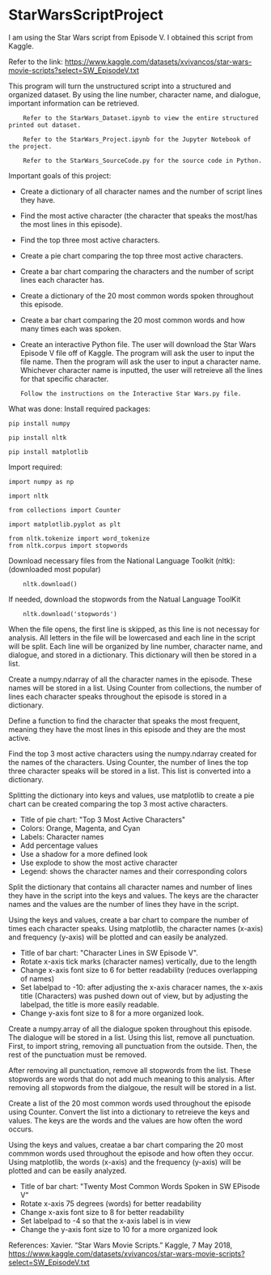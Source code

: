 # StarWarsScriptProject

I am using the Star Wars script from Episode V. I obtained this script from Kaggle.

Refer to the link: https://www.kaggle.com/datasets/xvivancos/star-wars-movie-scripts?select=SW_EpisodeV.txt

This program will turn the unstructured script into a structured and organized dataset. By using the line number, character name, and dialogue, important information can be retrieved. 

        Refer to the StarWars_Dataset.ipynb to view the entire structured printed out dataset.
        
        Refer to the StarWars_Project.ipynb for the Jupyter Notebook of the project.
        
        Refer to the StarWars_SourceCode.py for the source code in Python.

Important goals of this project:
- Create a dictionary of all character names and the number of script lines they have.
- Find the most active character (the character that speaks the most/has the most lines in this episode).
- Find the top three most active characters.
- Create a pie chart comparing the top three most active characters.
- Create a bar chart comparing the characters and the number of script lines each character has.

- Create a dictionary of the 20 most common words spoken throughout this episode.
- Create a bar chart comparing the 20 most common words and how many times each was spoken.

- Create an interactive Python file. The user will download the Star Wars Episode V file off of Kaggle. The program will ask the user to input the file name. Then the program will ask the user to input a character name. Whichever character name is inputted, the user will retreieve all the lines for that specific character.

      Follow the instructions on the Interactive Star Wars.py file.
      

What was done:
Install required packages:

    pip install numpy
    
    pip install nltk
    
    pip install matplotlib

Import required:

    import numpy as np
    
    import nltk

    from collections import Counter
  
    import matplotlib.pyplot as plt
    
    from nltk.tokenize import word_tokenize
    from nltk.corpus import stopwords
 
Download necessary files from the National Language Toolkit (nltk): (downloaded most popular)

        nltk.download()

If needed, download the stopwords from the Natual Language ToolKit

        nltk.download('stopwords')



When the file opens, the first line is skipped, as this line is not necessay for analysis. All letters in the file will be lowercased and each line in the script will be split. Each line will be organized by line number, character name, and dialogue, and stored in a dictionary. This dictionary will then be stored in a list. 

Create a numpy.ndarray of all the character names in the episode. These names will be stored in a list. Using Counter from collections, the number of lines each character speaks throughout the episode is stored in a dictionary.

Define a function to find the character that speaks the most frequent, meaning they have the most lines in this episode and they are the most active.

Find the top 3 most active characters using the numpy.ndarray created for the names of the characters. Using Counter, the number of lines the top three character speaks will be stored in a list. This list is converted into a dictionary.

Splitting the dictionary into keys and values, use matplotlib to create a pie chart can be created comparing the top 3 most active characters.
- Title of pie chart: "Top 3 Most Active Characters"
- Colors: Orange, Magenta, and Cyan
- Labels: Character names
- Add percentage values
- Use a shadow for a more defined look
- Use explode to show the most active character
- Legend: shows the character names and their corresponding colors


Split the dictionary that contains all character names and number of lines they have in the script into the keys and values. The keys are the character names and the values are the number of lines they have in the script.

Using the keys and values, create a bar chart to compare the number of times each character speaks. Using matplotlib, the character names (x-axis) and frequency (y-axis) will be plotted and can easily be analyzed.
- Title of bar chart: "Character Lines in SW Episode V".
- Rotate x-axis tick marks (character names) vertically, due to the length
- Change x-axis font size to 6 for better readability (reduces overlapping of names)
- Set labelpad to -10: after adjusting the x-axis characer names, the x-axis title (Characters) was pushed down out of view, but by adjusting the labelpad, the title is more easily readable.
- Change y-axis font size to 8 for a more organized look.


Create a numpy.array of all the dialogue spoken throughout this episode. The dialogue will be stored in a list. Using this list, remove all punctuation. First, to import string, removing all punctuation from the outside. Then, the rest of the punctuation must be removed.

After removing all punctuation, remove all stopwords from the list. These stopwords are words that do not add much meaning to this analysis. After removing all stopwords from the dialgoue, the result will be stored in a list.

Create a list of the 20 most common words used throughout the episode using Counter. Convert the list into a dictionary to retreieve the keys and values. The keys are the words and the values are how often the word occurs. 

Using the keys and values, creatae a bar chart comparing the 20 most commmon words used throughout the episode and how often they occur. Using matplotlib, the words (x-axis) and the frequency (y-axis) will be plotted and can be easily analyzed.
- Title of bar chart: "Twenty Most Common Words Spoken in SW EPisode V"
- Rotate x-axis 75 degrees (words) for better readability
- Change x-axis font size to 8 for better readability
- Set labelpad to -4 so that the x-axis label is in view
- Change the y-axis font size to 10 for a more organized look


References:
Xavier. “Star Wars Movie Scripts.” Kaggle, 7 May 2018, https://www.kaggle.com/datasets/xvivancos/star-wars-movie-scripts?select=SW_EpisodeV.txt
